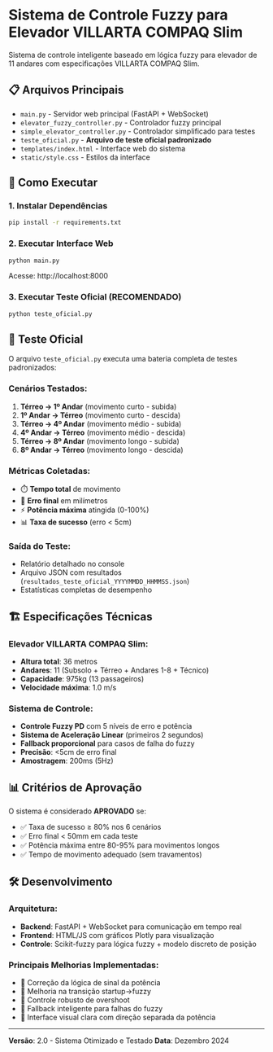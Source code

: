 # Sistema de Controle Fuzzy para Elevador VILLARTA COMPAQ Slim

Sistema de controle inteligente baseado em lógica fuzzy para elevador de 11 andares com especificações VILLARTA COMPAQ Slim.

## 📋 Arquivos Principais

- `main.py` - Servidor web principal (FastAPI + WebSocket)
- `elevator_fuzzy_controller.py` - Controlador fuzzy principal
- `simple_elevator_controller.py` - Controlador simplificado para testes
- `teste_oficial.py` - **Arquivo de teste oficial padronizado**
- `templates/index.html` - Interface web do sistema
- `static/style.css` - Estilos da interface

## 🚀 Como Executar

### 1. Instalar Dependências
```bash
pip install -r requirements.txt
```

### 2. Executar Interface Web
```bash
python main.py
```
Acesse: http://localhost:8000

### 3. **Executar Teste Oficial** (RECOMENDADO)
```bash
python teste_oficial.py
```

## 🧪 Teste Oficial

O arquivo `teste_oficial.py` executa uma bateria completa de testes padronizados:

### Cenários Testados:
1. **Térreo → 1º Andar** (movimento curto - subida)
2. **1º Andar → Térreo** (movimento curto - descida)  
3. **Térreo → 4º Andar** (movimento médio - subida)
4. **4º Andar → Térreo** (movimento médio - descida)
5. **Térreo → 8º Andar** (movimento longo - subida)
6. **8º Andar → Térreo** (movimento longo - descida)

### Métricas Coletadas:
- ⏱️ **Tempo total** de movimento
- 📏 **Erro final** em milímetros
- ⚡ **Potência máxima** atingida (0-100%)
- 📊 **Taxa de sucesso** (erro < 5cm)

### Saída do Teste:
- Relatório detalhado no console
- Arquivo JSON com resultados (`resultados_teste_oficial_YYYYMMDD_HHMMSS.json`)
- Estatísticas completas de desempenho

## 🏗️ Especificações Técnicas

### Elevador VILLARTA COMPAQ Slim:
- **Altura total**: 36 metros
- **Andares**: 11 (Subsolo + Térreo + Andares 1-8 + Técnico)
- **Capacidade**: 975kg (13 passageiros)
- **Velocidade máxima**: 1.0 m/s

### Sistema de Controle:
- **Controle Fuzzy PD** com 5 níveis de erro e potência
- **Sistema de Aceleração Linear** (primeiros 2 segundos)
- **Fallback proporcional** para casos de falha do fuzzy
- **Precisão**: <5cm de erro final
- **Amostragem**: 200ms (5Hz)

## 📊 Critérios de Aprovação

O sistema é considerado **APROVADO** se:
- ✅ Taxa de sucesso ≥ 80% nos 6 cenários
- ✅ Erro final < 50mm em cada teste
- ✅ Potência máxima entre 80-95% para movimentos longos
- ✅ Tempo de movimento adequado (sem travamentos)

## 🛠️ Desenvolvimento

### Arquitetura:
- **Backend**: FastAPI + WebSocket para comunicação em tempo real
- **Frontend**: HTML/JS com gráficos Plotly para visualização
- **Controle**: Scikit-fuzzy para lógica fuzzy + modelo discreto de posição

### Principais Melhorias Implementadas:
- 🔧 Correção da lógica de sinal da potência
- 🔧 Melhoria na transição startup→fuzzy
- 🔧 Controle robusto de overshoot
- 🔧 Fallback inteligente para falhas do fuzzy
- 🔧 Interface visual clara com direção separada da potência

---
**Versão**: 2.0 - Sistema Otimizado e Testado
**Data**: Dezembro 2024
